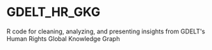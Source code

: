 # GDELT_HR_GKG
R code for cleaning, analyzing, and presenting insights from GDELT's Human Rights Global Knowledge Graph
